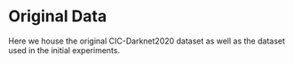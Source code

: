 # Original Data

Here we house the original CIC-Darknet2020 dataset as well as the dataset used in the initial experiments.